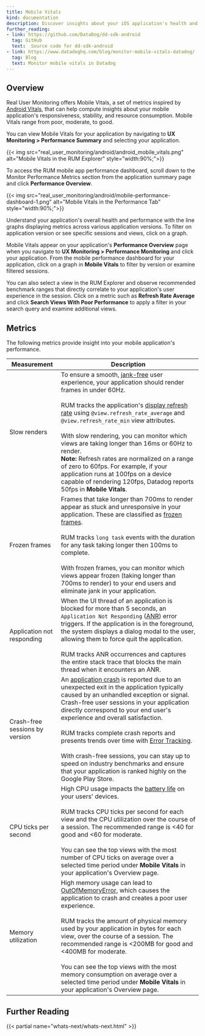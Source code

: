 ```yaml
---
title: Mobile Vitals
kind: documentation
description: Discover insights about your iOS application's health and performance.
further_reading:
- link: https://github.com/DataDog/dd-sdk-android
  tag: GitHub
  text:  Source code for dd-sdk-android
- link: https://www.datadoghq.com/blog/monitor-mobile-vitals-datadog/
  tag: Blog
  text: Monitor mobile vitals in Datadog
---
```


## Overview

Real User Monitoring offers Mobile Vitals, a set of metrics inspired by [Android Vitals][1], that can help compute insights about your mobile application's responsiveness, stability, and resource consumption. Mobile Vitals range from poor, moderate, to good.

You can view Mobile Vitals for your application by navigating to  **UX Monitoring > Performance Summary** and selecting your application.

{{< img src="real_user_monitoring/android/android_mobile_vitals.png" alt="Mobile Vitals in the RUM Explorer" style="width:90%;">}}

To access the RUM mobile app performance dashboard, scroll down to the Monitor Performance Metrics section from the application summary page and click **Performance Overview**.

{{< img src="real_user_monitoring/android/mobile-performance-dashboard-1.png" alt="Mobile Vitals in the Performance Tab" style="width:90%;">}}

Understand your application's overall health and performance with the line graphs displaying metrics across various application versions. To filter on application version or see specific sessions and views, click on a graph. 

Mobile Vitals appear on your application's **Performance Overview** page when you navigate to **UX Monitoring > Performance Monitoring** and click your application. From the mobile performance dashboard for your application, click on a graph in **Mobile Vitals** to filter by version or examine filtered sessions.

You can also select a view in the RUM Explorer and observe recommended benchmark ranges that directly correlate to your application's user experience in the session. Click on a metric such as **Refresh Rate Average** and click **Search Views With Poor Performance** to apply a filter in your search query and examine additional views.

## Metrics

The following metrics provide insight into your mobile application's performance.

| Measurement                    | Description                                                                                                                                                                                                                                                                                                                                                                                                                                                                                                                                                                                                       |
|--------------------------------|-------------------------------------------------------------------------------------------------------------------------------------------------------------------------------------------------------------------------------------------------------------------------------------------------------------------------------------------------------------------------------------------------------------------------------------------------------------------------------------------------------------------------------------------------------------------------------------------------------------------|
| Slow renders                   | To ensure a smooth, [jank-free][2] user experience, your application should render frames in under 60Hz. <br /><br />  RUM tracks the application's [display refresh rate][3] using `@view.refresh_rate_average` and `@view.refresh_rate_min` view attributes. <br /><br />  With slow rendering, you can monitor which views are taking longer than 16ms or 60Hz to render. <br /> **Note:** Refresh rates are normalized on a range of zero to 60fps. For example, if your application runs at 100fps on a device capable of rendering 120fps, Datadog reports 50fps in **Mobile Vitals**. |
| Frozen frames                  | Frames that take longer than 700ms to render appear as stuck and unresponsive in your application. These are classified as [frozen frames][4]. <br /><br />  RUM tracks `long task` events with the duration for any task taking longer then 100ms to complete. <br /><br />  With frozen frames, you can monitor which views appear frozen (taking longer than 700ms to render) to your end users and eliminate jank in your application.                                                                                                                                                                                                 |
| Application not responding     | When the UI thread of an application is blocked for more than 5 seconds, an `Application Not Responding` ([ANR][5]) error triggers. If the application is in the foreground, the system displays a dialog modal to the user, allowing them to force quit the application. <br /><br />   RUM tracks ANR occurrences and captures the entire stack trace that blocks the main thread when it encounters an ANR.                                                                                                                                                                                                                              |
| Crash-free sessions by version | An [application crash][6] is reported due to an unexpected exit in the application typically caused by an unhandled exception or signal. Crash-free user sessions in your application directly correspond to your end user's experience and overall satisfaction. <br /><br />   RUM tracks complete crash reports and presents trends over time with [Error Tracking][7]. <br /><br />  With crash-free sessions, you can stay up to speed on industry benchmarks and ensure that your application is ranked highly on the Google Play Store.                                                                                                 |
| CPU ticks per second           | High CPU usage impacts the [battery life][8] on your users' devices.  <br /><br />  RUM tracks CPU ticks per second for each view and the CPU utilization over the course of a session. The recommended range is <40 for good and <60 for moderate. <br /><br />  You can see the top views with the most number of CPU ticks on average over a selected time period under **Mobile Vitals** in your application's Overview page.                                                                                                                                                                                                                                                                                                                                                        |
| Memory utilization             | High memory usage can lead to [OutOfMemoryError][9], which causes the application to crash and creates a poor user experience. <br /><br />  RUM tracks the amount of physical memory used by your application in bytes for each view, over the course of a session. The recommended range is <200MB for good and <400MB for moderate. <br /><br />  You can see the top views with the most memory consumption on average over a selected time period under **Mobile Vitals** in your application's Overview page.                                                                                                                                                                                     

## Further Reading

{{< partial name="whats-next/whats-next.html" >}}

[1]: https://developer.android.com/topic/performance/vitals
[2]: https://developer.android.com/topic/performance/vitals/render#common-jank
[3]: https://developer.android.com/guide/topics/media/frame-rate
[4]: https://developer.android.com/topic/performance/vitals/frozen
[5]: https://developer.android.com/topic/performance/vitals/anr
[6]: https://developer.android.com/topic/performance/vitals/crash
[7]: /real_user_monitoring/error_tracking/android
[8]: https://developer.android.com/topic/performance/power
[9]: https://developer.android.com/reference/java/lang/OutOfMemoryError
